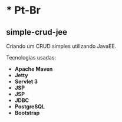 # * Pt-Br
## simple-crud-jee
Criando um CRUD simples utilizando JavaEE.

Tecnologias usadas:
* **Apache Maven**
* **Jetty**
* **Servlet 3**
* **JSP**
* **JSP**
* **JDBC**
* **PostgreSQL**
* **Bootstrap**

